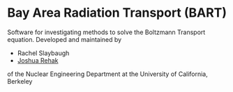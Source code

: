 # Bay Area Radiation Transport (BART)

Software for investigating methods to solve the Boltzmann Transport equation.
Developed and maintained by 

- Rachel Slaybaugh
- [Joshua Rehak](https://github.com/jsrehak/)

of the Nuclear Engineering Department at the University of California, Berkeley
